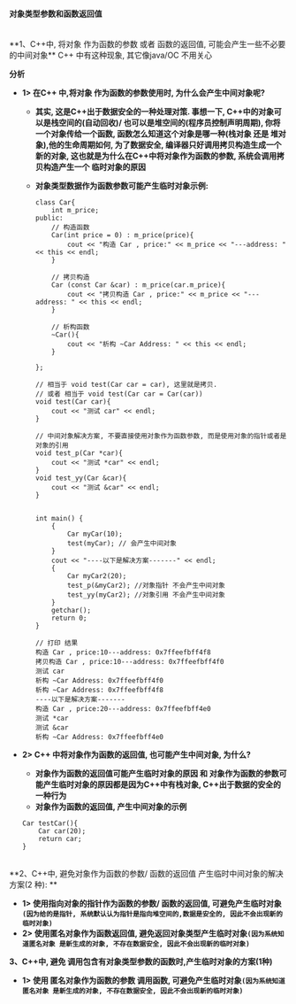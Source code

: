 
#### 对象类型参数和函数返回值


 
 <br>
**1、C++中, 将对象 作为函数的参数 或者 函数的返回值, 可能会产生一些不必要的中间对象** C++ 中有这种现象, 其它像java/OC 不用关心

**分析**
- **1> 在C++ 中,将对象 作为函数的参数使用时, 为什么会产生中间对象呢?**
    - **其实, 这是C++出于数据安全的一种处理对策. 事想一下, C++中的对象可以是栈空间的(自动回收)/ 也可以是堆空间的(程序员控制声明周期), 你将一个对象传给一个函数, 函数怎么知道这个对象是哪一种(栈对象 还是 堆对象),他的生命周期如何, 为了数据安全, 编译器只好调用拷贝构造生成一个新的对象, 这也就是为什么在C++中将对象作为函数的参数, 系统会调用拷贝构造产生一个 临时对象的原因**
    
    - **对象类型数据作为函数参数可能产生临时对象示例:**


        ```
        class Car{
            int m_price;
        public:
            // 构造函数
            Car(int price = 0) : m_price(price){
                cout << "构造 Car , price:" << m_price << "---address: " << this << endl;
            }
            
            // 拷贝构造
            Car (const Car &car) : m_price(car.m_price){
                cout << "拷贝构造 Car , price:" << m_price << "---address: " << this << endl;
            }
            
            // 析构函数
            ~Car(){
                cout << "析构 ~Car Address: " << this << endl;
            }
            
        };
        
        // 相当于 void test(Car car = car), 这里就是拷贝.
        // 或者 相当于 void test(Car car = Car(car))
        void test(Car car){
            cout << "测试 car" << endl;
        }
        
        // 中间对象解决方案, 不要直接使用对象作为函数参数, 而是使用对象的指针或者是对象的引用
        void test_p(Car *car){
            cout << "测试 *car" << endl;
        }
        void test_yy(Car &car){
            cout << "测试 &car" << endl;
        }
        
        
        int main() {
            {
                Car myCar(10);
                test(myCar); // 会产生中间对象
            }
            cout << "----以下是解决方案-------" << endl;
            {
                Car myCar2(20);
                test_p(&myCar2); //对象指针 不会产生中间对象
                test_yy(myCar2); //对象引用 不会产生中间对象
            }
            getchar();
            return 0;
        }
        
        // 打印 结果
        构造 Car , price:10---address: 0x7ffeefbff4f8
        拷贝构造 Car , price:10---address: 0x7ffeefbff4f0
        测试 car
        析构 ~Car Address: 0x7ffeefbff4f0
        析构 ~Car Address: 0x7ffeefbff4f8
        ----以下是解决方案-------
        构造 Car , price:20---address: 0x7ffeefbff4e0
        测试 *car
        测试 &car
        析构 ~Car Address: 0x7ffeefbff4e0
        ```
        

- **2> C++ 中将对象作为函数的返回值, 也可能产生中间对象, 为什么?**
    - **对象作为函数的返回值可能产生临时对象的原因 和 对象作为函数的参数可能产生临时对象的原因都是因为C++中有栈对象, C++出于数据的安全的一种行为**
    - **对象作为函数的返回值, 产生中间对象的示例**
    ```
    Car testCar(){
        Car car(20);
        return car;
    }
    ```
    
<br>
**2、C++中, 避免对象作为函数的参数/ 函数的返回值 产生临时中间对象的解决方案(2 种): **

- **1> 使用指向对象的指针作为函数的参数/ 函数的返回值, 可避免产生临时对象`(因为给的是指针, 系统默认认为指针是指向堆空间的,数据是安全的, 因此不会出现新的临时对象)`**
- **2> 使用匿名对象作为函数返回值, 避免返回对象类型产生临时对象`(因为系统知道匿名对象 是新生成的对象, 不存在数据安全, 因此不会出现新的临时对象)`**


**3、C++中, 避免 调用包含有对象类型参数的函数时,产生临时对象的方案(1种)**
- **1> 使用 匿名对象作为函数的参数 调用函数, 可避免产生临时对象`(因为系统知道匿名对象 是新生成的对象, 不存在数据安全, 因此不会出现新的临时对象)`**




